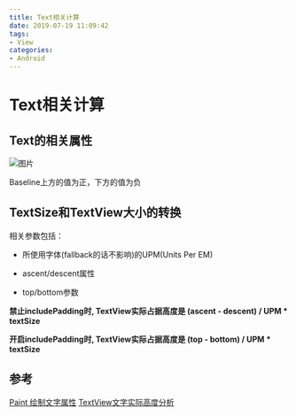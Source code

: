 ```yaml
---
title: Text相关计算
date: 2019-07-19 11:09:42
tags:
- View
categories:
- Android
---
```


# Text相关计算

## Text的相关属性
![图片](/images/Text相关计算)

Baseline上方的值为正，下方的值为负

## TextSize和TextView大小的转换

相关参数包括：

* 所使用字体(fallback的话不影响)的UPM(Units Per EM)

* ascent/descent属性

* top/bottom参数

**禁止includePadding时, TextView实际占据高度是 (ascent - descent) / UPM * textSize**

**开启includePadding时, TextView实际占据高度是 (top - bottom) / UPM * textSize**

## 参考
[Paint 绘制文字属性](https://www.jianshu.com/p/1728b725b4a6)
[TextView文字实际高度分析](https://neutra.github.io/2016/TextView%E6%96%87%E5%AD%97%E5%AE%9E%E9%99%85%E9%AB%98%E5%BA%A6%E5%88%86%E6%9E%90/)
